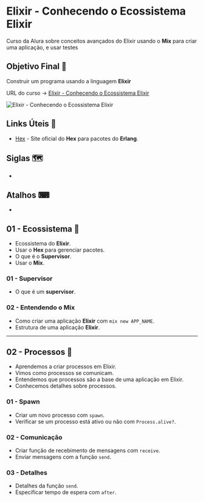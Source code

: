 # Elixir - Conhecendo o Ecossistema Elixir

Curso da Alura sobre conceitos avançados do Elixir usando o **Mix** para criar uma aplicação, e usar testes

## Objetivo Final &#x1F3AF;

Construir um programa usando a linguagem **Elixir**

URL do curso -> [Elixir - Conhecendo o Ecossistema Elixir](https://cursos.alura.com.br/course/elixir-conhecendo-ecossistema-elixir)

![Elixir - Conhecendo o Ecossistema Elixir](https://www.alura.com.br/assets/api/share/curso-elixir-conhecendo-ecossistema-elixir.png)

## Links Úteis &#x1F517;
* [Hex](https://hex.pm/) - Site oficial do **Hex** para pacotes do **Erlang**.

## Siglas &#x1F5FA;
*

## Atalhos &#x2328;
*

## 01 - Ecossistema &#x1F516;
* Ecossistema do **Elixir**.
* Usar o **Hex** para gerenciar pacotes.
* O que é o **Supervisor**.
* Usar o **Mix**.

### 01 - Supervisor
* O que é um **supervisor**.

### 02 - Entendendo o Mix
* Como criar uma aplicação **Elixir** com `mix new APP_NAME`.
* Estrutura de uma aplicação **Elixir**.

***

## 02 - Processos &#x1F516;
* Aprendemos a criar processos em Elixir.
* Vimos como processos se comunicam.
* Entendemos que processos são a base de uma aplicação em Elixir.
* Conhecemos detalhes sobre processos.

### 01 - Spawn
* Criar um novo processo com `spawn`.
* Verificar se um processo está ativo ou não com `Process.alive?`.

### 02 - Comunicação
* Criar função de recebimento de mensagens com `receive`.
* Enviar mensagens com a função `send`.

### 03 - Detalhes
* Detalhes da função `send`.
* Especificar tempo de espera com `after`.